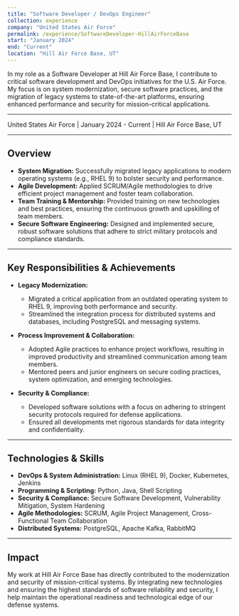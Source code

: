 ```yaml
---
title: "Software Developer / DevOps Engineer"
collection: experience
company: "United States Air Force"
permalink: /experience/SoftwareDeveloper-HillAirForceBase
start: "January 2024"
end: "Current"
location: "Hill Air Force Base, UT"
---
```


In my role as a Software Developer at Hill Air Force Base, I contribute to critical software development and DevOps initiatives for the U.S. Air Force. My focus is on system modernization, secure software practices, and the migration of legacy systems to state-of-the-art platforms, ensuring enhanced performance and security for mission-critical applications.

---

<p>United States Air Force | January 2024 - Current | Hill Air Force Base, UT</p>

---

## Overview

- **System Migration:** Successfully migrated legacy applications to modern operating systems (e.g., RHEL 9) to bolster security and performance.
- **Agile Development:** Applied SCRUM/Agile methodologies to drive efficient project management and foster team collaboration.
- **Team Training & Mentorship:** Provided training on new technologies and best practices, ensuring the continuous growth and upskilling of team members.
- **Secure Software Engineering:** Designed and implemented secure, robust software solutions that adhere to strict military protocols and compliance standards.

---

## Key Responsibilities & Achievements

- **Legacy Modernization:**
  - Migrated a critical application from an outdated operating system to RHEL 9, improving both performance and security.
  - Streamlined the integration process for distributed systems and databases, including PostgreSQL and messaging systems.

- **Process Improvement & Collaboration:**
  - Adopted Agile practices to enhance project workflows, resulting in improved productivity and streamlined communication among team members.
  - Mentored peers and junior engineers on secure coding practices, system optimization, and emerging technologies.

- **Security & Compliance:**
  - Developed software solutions with a focus on adhering to stringent security protocols required for defense applications.
  - Ensured all developments met rigorous standards for data integrity and confidentiality.

---

## Technologies & Skills

- **DevOps & System Administration:** Linux (RHEL 9), Docker, Kubernetes, Jenkins  
- **Programming & Scripting:** Python, Java, Shell Scripting  
- **Security & Compliance:** Secure Software Development, Vulnerability Mitigation, System Hardening  
- **Agile Methodologies:** SCRUM, Agile Project Management, Cross-Functional Team Collaboration  
- **Distributed Systems:** PostgreSQL, Apache Kafka, RabbitMQ

---

## Impact

My work at Hill Air Force Base has directly contributed to the modernization and security of mission-critical systems. By integrating new technologies and ensuring the highest standards of software reliability and security, I help maintain the operational readiness and technological edge of our defense systems.
